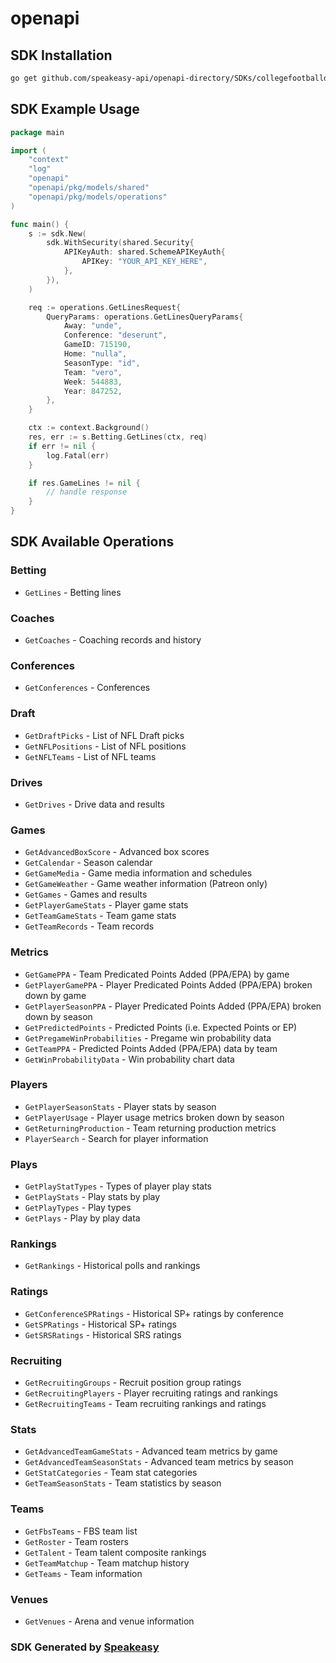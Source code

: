 # openapi

<!-- Start SDK Installation -->
## SDK Installation

```bash
go get github.com/speakeasy-api/openapi-directory/SDKs/collegefootballdata.com/4.1.6/go
```
<!-- End SDK Installation -->

## SDK Example Usage
<!-- Start SDK Example Usage -->
```go
package main

import (
    "context"
    "log"
    "openapi"
    "openapi/pkg/models/shared"
    "openapi/pkg/models/operations"
)

func main() {
    s := sdk.New(
        sdk.WithSecurity(shared.Security{
            APIKeyAuth: shared.SchemeAPIKeyAuth{
                APIKey: "YOUR_API_KEY_HERE",
            },
        }),
    )

    req := operations.GetLinesRequest{
        QueryParams: operations.GetLinesQueryParams{
            Away: "unde",
            Conference: "deserunt",
            GameID: 715190,
            Home: "nulla",
            SeasonType: "id",
            Team: "vero",
            Week: 544883,
            Year: 847252,
        },
    }

    ctx := context.Background()
    res, err := s.Betting.GetLines(ctx, req)
    if err != nil {
        log.Fatal(err)
    }

    if res.GameLines != nil {
        // handle response
    }
}
```
<!-- End SDK Example Usage -->

<!-- Start SDK Available Operations -->
## SDK Available Operations


### Betting

* `GetLines` - Betting lines

### Coaches

* `GetCoaches` - Coaching records and history

### Conferences

* `GetConferences` - Conferences

### Draft

* `GetDraftPicks` - List of NFL Draft picks
* `GetNFLPositions` - List of NFL positions
* `GetNFLTeams` - List of NFL teams

### Drives

* `GetDrives` - Drive data and results

### Games

* `GetAdvancedBoxScore` - Advanced box scores
* `GetCalendar` - Season calendar
* `GetGameMedia` - Game media information and schedules
* `GetGameWeather` - Game weather information (Patreon only)
* `GetGames` - Games and results
* `GetPlayerGameStats` - Player game stats
* `GetTeamGameStats` - Team game stats
* `GetTeamRecords` - Team records

### Metrics

* `GetGamePPA` - Team Predicated Points Added (PPA/EPA) by game
* `GetPlayerGamePPA` - Player Predicated Points Added (PPA/EPA) broken down by game
* `GetPlayerSeasonPPA` - Player Predicated Points Added (PPA/EPA) broken down by season
* `GetPredictedPoints` - Predicted Points (i.e. Expected Points or EP)
* `GetPregameWinProbabilities` - Pregame win probability data
* `GetTeamPPA` - Predicted Points Added (PPA/EPA) data by team
* `GetWinProbabilityData` - Win probability chart data

### Players

* `GetPlayerSeasonStats` - Player stats by season
* `GetPlayerUsage` - Player usage metrics broken down by season
* `GetReturningProduction` - Team returning production metrics
* `PlayerSearch` - Search for player information

### Plays

* `GetPlayStatTypes` - Types of player play stats
* `GetPlayStats` - Play stats by play
* `GetPlayTypes` - Play types
* `GetPlays` - Play by play data

### Rankings

* `GetRankings` - Historical polls and rankings

### Ratings

* `GetConferenceSPRatings` - Historical SP+ ratings by conference
* `GetSPRatings` - Historical SP+ ratings
* `GetSRSRatings` - Historical SRS ratings

### Recruiting

* `GetRecruitingGroups` - Recruit position group ratings
* `GetRecruitingPlayers` - Player recruiting ratings and rankings
* `GetRecruitingTeams` - Team recruiting rankings and ratings

### Stats

* `GetAdvancedTeamGameStats` - Advanced team metrics by game
* `GetAdvancedTeamSeasonStats` - Advanced team metrics by season
* `GetStatCategories` - Team stat categories
* `GetTeamSeasonStats` - Team statistics by season

### Teams

* `GetFbsTeams` - FBS team list
* `GetRoster` - Team rosters
* `GetTalent` - Team talent composite rankings
* `GetTeamMatchup` - Team matchup history
* `GetTeams` - Team information

### Venues

* `GetVenues` - Arena and venue information
<!-- End SDK Available Operations -->

### SDK Generated by [Speakeasy](https://docs.speakeasyapi.dev/docs/using-speakeasy/client-sdks)
